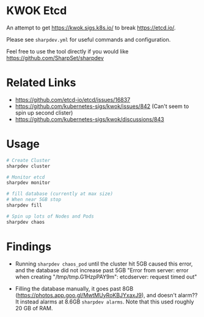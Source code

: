 # KWOK Etcd

An attempt to get https://kwok.sigs.k8s.io/ to break https://etcd.io/.

Please see `sharpdev.yml` for useful commands and configuration.

Feel free to use the tool directly if you would like https://github.com/SharpSet/sharpdev

# Related Links

- https://github.com/etcd-io/etcd/issues/16837
- https://github.com/kubernetes-sigs/kwok/issues/842 (Can't seem to spin up second clister)
- https://github.com/kubernetes-sigs/kwok/discussions/843


# Usage

```bash
# Create Cluster
sharpdev cluster

# Monitor etcd
sharpdev monitor

# fill database (currently at max size)
# When near 5GB stop
sharpdev fill

# Spin up lots of Nodes and Pods
sharpdev chaos
```

# Findings

- Running `sharpdev chaos_pod` until the cluster hit 5GB caused this error, and the database did not increase past 5GB "Error from server: error when creating "/tmp/tmp.G1HzpPAY9m": etcdserver: request timed out"

- Filling the database manually, it goes past 8GB (https://photos.app.goo.gl/MwtMUyRoKBJYxaxJ9), and doesn't alarm?? It instead alarms at 8.6GB `sharpdev alarms`. Note that this used roughly 20 GB of RAM.
